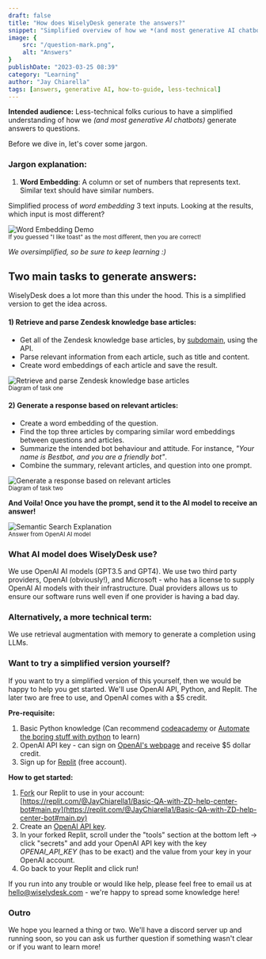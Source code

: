 ```yaml
---
draft: false
title: "How does WiselyDesk generate the answers?"
snippet: "Simplified overview of how we *(and most generative AI chatbots)* generate answers, using AI, to questions."
image: {
    src: "/question-mark.png",
    alt: "Answers"
}
publishDate: "2023-03-25 08:39"
category: "Learning"
author: "Jay Chiarella"
tags: [answers, generative AI, how-to-guide, less-technical]
---
```


**Intended audience:** Less-technical folks curious to have a simplified understanding of how we *(and most generative AI chatbots)* generate answers to questions. 

Before we dive in, let's cover some jargon.

### Jargon explanation:

1. **Word Embedding**: A column or set of numbers that represents text. Similar text should have similar numbers. 

<p class="text-sm mb-0">Simplified process of <em>word embedding</em> 3 text inputs. Looking at the results, which input is most different?</p>

<img src="/word-embedder-intro.png" alt="Word Embedding Demo" class="mb-0 rounded mt-1">
<div class="text-center">
<sup >If you guessed "I like toast" as the most different, then you are correct!</sup>
</div>

*We oversimplified, so be sure to keep learning :)*

## Two main tasks to generate answers:

<p class="text-sm italic">WiselyDesk does a lot more than this under the hood. This is a simplified version to get the idea across.</p>

#### 1) Retrieve and parse Zendesk knowledge base articles:

- Get all of the Zendesk knowledge base articles, by <a target="_blank" href="https://support.zendesk.com/hc/en-us/articles/4409381383578-Where-can-I-find-my-Zendesk-subdomain-">subdomain</a>, using the API.
- Parse relevant information from each article, such as title and content.
- Create word embeddings of each article and save the result. 

<img src="/extract_word_embedding_from_zd.png" alt="Retrieve and parse Zendesk knowledge base articles" class="mb-0 rounded mt-1">
<div class="text-center">
<sup >Diagram of task one</sup>
</div>

#### 2) Generate a response based on relevant articles:

- Create a word embedding of the question.
- Find the top three articles by comparing similar word embeddings between questions and articles.
- Summarize the intended bot behaviour and attitude. For instance, *"Your name is Bestbot, and you are a friendly bot"*.
- Combine the summary, relevant articles, and question into one prompt. 

<img src="/combining-prompt-part-2.png" alt="Generate a response based on relevant articles" class="mb-0 rounded mt-1">
<div class="text-center">
<sup >Diagram of task two</sup>
</div>

**And Voila! Once you have the prompt, send it to the AI model to receive an answer!** 

<img src="/answer-from-openai-model.png" alt="Semantic Search Explanation" class="mb-0 rounded mt-1">
<div class="text-center">
<sup >Answer from OpenAI AI model</sup>
</div>


### What AI model does WiselyDesk use?

We use OpenAI AI models (GPT3.5 and GPT4). We use two third party providers, OpenAI (obviously!), and Microsoft - who has a license to supply OpenAI AI models with their infrastructure. Dual providers allows us to ensure our software runs well even if one provider is having a bad day.

### Alternatively, a more technical term: 

We use retrieval augmentation with memory to generate a completion using LLMs.

### Want to try a simplified version yourself?

If you want to try a simplified version of this yourself, then we would be happy to help you get started. We'll use OpenAI API, Python, and Replit. The later two are free to use, and OpenAI comes with a $5 credit.

**Pre-requisite:**
1. Basic Python knowledge (Can recommend [codeacademy](https://try.codecademy.com/learn-python-3) or [Automate the boring stuff with python](https://automatetheboringstuff.com/) to learn)
2. OpenAI API key - can sign on [OpenAI's webpage](https://platform.openai.com/docs/quickstart) and receive $5 dollar credit.
3. Sign up for [Replit](https://replit.com/) (free account).

**How to get started:**
1. [Fork](https://replit.com/) our Replit to use in your account: [https://replit.com/@JayChiarella1/Basic-QA-with-ZD-help-center-bot#main.py](https://replit.com/@JayChiarella1/Basic-QA-with-ZD-help-center-bot#main.py)
2. Create an [OpenAI API key](https://help.openai.com/en/articles/4936850-where-do-i-find-my-secret-api-key).
3. In your forked Replit, scroll under the "tools" section at the bottom left -> click "secrets" and add your OpenAI API key with the key *OPENAI_API_KEY* (has to be exact) and the value from your key in your OpenAI account.
4. Go back to your Replit and click run!

If you run into any trouble or would like help, please feel free to email us at hello@wiselydesk.com - we're happy to spread some knowledge here!
### Outro

We hope you learned a thing or two. We'll have a discord server up and running soon, so you can ask us further question if something wasn't clear or if you want to learn more!

